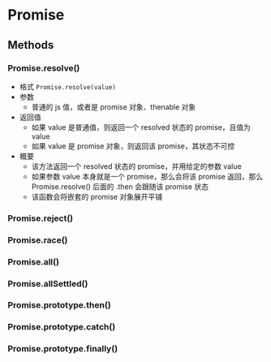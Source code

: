 # Promise

## Methods

### Promise.resolve()

- 格式
    `Promise.resolve(value)`
- 参数
    - 普通的 js 值，或者是 promise 对象、thenable 对象
- 返回值
    - 如果 value 是普通值，则返回一个 resolved 状态的 promise，且值为 value
    - 如果 value 是 promise 对象，则返回该 promise，其状态不可控
- 概要
    - 该方法返回一个 resolved 状态的 promise，并用给定的参数 value
    - 如果参数 value 本身就是一个 promise，那么会将该 promise 返回，那么 Promise.resolve() 后面的 .then 会跟随该 promise 状态
    - 该函数会将嵌套的 promise 对象展开平铺

### Promise.reject()
### Promise.race()
### Promise.all()
### Promise.allSettled()
### Promise.prototype.then()
### Promise.prototype.catch()
### Promise.prototype.finally()